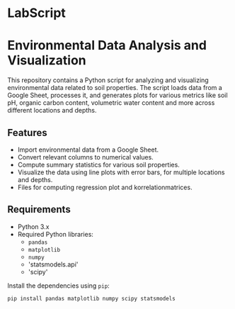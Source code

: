# LabScript
# Environmental Data Analysis and Visualization

This repository contains a Python script for analyzing and visualizing environmental data related to soil properties. The script loads data from a Google Sheet, processes it, and generates plots for various metrics like soil pH, organic carbon content, volumetric water content and more across different locations and depths.

## Features

- Import environmental data from a Google Sheet.
- Convert relevant columns to numerical values.
- Compute summary statistics for various soil properties.
- Visualize the data using line plots with error bars, for multiple locations and depths.
- Files for computing regression plot and korrelationmatrices.

## Requirements

- Python 3.x
- Required Python libraries:
  - `pandas`
  - `matplotlib`
  - `numpy`
  - 'statsmodels.api'
  - 'scipy'

Install the dependencies using `pip`:

```bash
pip install pandas matplotlib numpy scipy statsmodels
